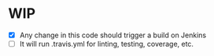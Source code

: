 # WIP

- [x] Any change in this code should trigger a build on Jenkins
- [ ] It will run .travis.yml for linting, testing, coverage, etc.
